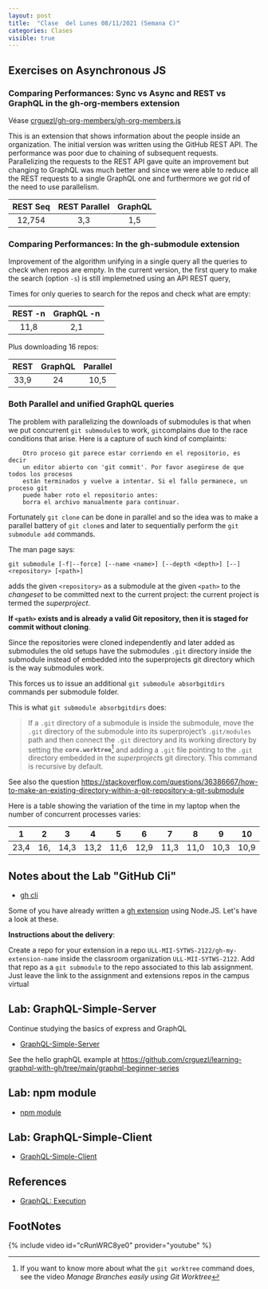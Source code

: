 ```yaml
---
layout: post
title:  "Clase  del Lunes 08/11/2021 (Semana C)"
categories: Clases
visible: true
---
```




## Exercises on Asynchronous JS

### Comparing Performances: Sync vs Async and REST vs GraphQL in the gh-org-members extension

Véase [crguezl/gh-org-members/gh-org-members.js](https://github.com/crguezl/gh-org-members/blob/main/gh-org-members.js)

This is an extension that shows information about the people inside an organization.
The initial version was written using the GitHub REST API. The performance was poor due to chaining of subsequent requests.
Parallelizing the requests to the REST API gave quite an improvement but changing to GraphQL was much better and since we were able to reduce all the 
REST requests  to a single GraphQL one  and furthermore 
we got rid of the need to use parallelism.


| REST Seq    | REST Parallel | GraphQL     |
| :---:       |   :----:      |    :---:    |
| 12,754      | 3,3           | 1,5         |



### Comparing Performances: In the gh-submodule extension

Improvement of the algorithm unifying in a single query all the queries to check when repos are empty. 
In the current version, the first query to make the search (option `-s`) is still implemetned using an API REST query,

Times for only queries to search for the repos and check what are empty:

| REST -n | GraphQL -n |
| :---:   | :---:      |
| 11,8    |  2,1       |

Plus downloading 16 repos:

| REST  | GraphQL | Parallel |
| :---: | :---:   | :---:    |
| 33,9  | 24      |  10,5    |


### Both Parallel and unified GraphQL queries 


The problem with parallelizing the downloads of submodules is that when we put concurrent `git submodule`s to work, `git`complains 
due to the race conditions that arise. Here is a capture of such kind of complaints:

```
    Otro proceso git parece estar corriendo en el repositorio, es decir
    un editor abierto con 'git commit'. Por favor asegúrese de que todos los procesos
    están terminados y vuelve a intentar. Si el fallo permanece, un proceso git
    puede haber roto el repositorio antes:
    borra el archivo manualmente para continuar.
```

Fortunately `git clone` can be done in parallel and so the idea was to make a parallel battery of  `git clone`s
and later to sequentially perform the `git submodule add` commands.

The man page says:

`git submodule [-f|--force] [--name <name>] [--depth <depth>] [--] <repository> [<path>]`

adds the given `<repository>` as a submodule at the given `<path>` to the *changeset* to be 
committed next to the current project: the current project is termed the *superproject*.  

**If `<path>` exists and is already a valid Git repository, then it is staged for commit without cloning**. 

Since the repositories were cloned independently and later added as submodules the old setups have the submodules `.git` directory inside the submodule instead of embedded into the superprojects git directory which is the way submodules work.

This forces us to issue an additional `git submodule absorbgitdirs` commands per submodule folder. 

This is what `git submodule absorbgitdirs` does:

> If a `.git` directory of a submodule is inside the submodule, move the `.git` directory of the submodule into its superproject’s `.git/modules` path and
> then connect the `.git` directory and its working directory by setting the **`core.worktree`**[^1] and adding a `.git` file pointing to the `.git` directory embedded
> in the *superproject*s git directory.
> This command is recursive by default.

See also the question <https://stackoverflow.com/questions/36386667/how-to-make-an-existing-directory-within-a-git-repository-a-git-submodule>

Here is a table  showing  the variation of the time in my laptop when the number of concurrent processes varies:

| 1    | 2       |  3   | 4         |   5   |   6     | 7        |  8    | 9     |  10   |
| :---:| :---:   | :---:|:---:      | :---: | :---:   | :---:    | :---: | :---: | :---: |
|  23,4|  16,    | 14,3 | 13,2      | 11,6  |  12,9   | 11,3     |  11,0  | 10,3 | 10,9  |


## Notes about the Lab "GitHub Cli" 

* [gh cli]({{site.baseurl}}/practicas/06p6-t1-gh-cli.html#extension)

Some of you have already written a [gh extension]({{site.baseurl}}/tema1-introduccion/gh#extension) using Node.JS. Let's have a look at these.

**Instructions about the  delivery**: 

Create a repo for your extension in a repo `ULL-MII-SYTWS-2122/gh-my-extension-name`  inside the classroom organization `ULL-MII-SYTWS-2122`. Add that repo as a `git submodule` to the repo associated to this lab assignment. Just leave the link to the assignment and extensions repos in the campus virtual 

## Lab: GraphQL-Simple-Server

Continue studying the basics of express and GraphQL

* [GraphQL-Simple-Server]({{site.baseurl}}/practicas/graphql-simple-server/#resolvers)

See the hello graphQL example at <https://github.com/crguezl/learning-graphql-with-gh/tree/main/graphql-beginner-series>

## Lab: npm module

* [npm module]({{site.baseurl}}/practicas/npm-module)

## Lab: GraphQL-Simple-Client 

* [GraphQL-Simple-Client]({{site.baseurl}}/practicas/graphql-simple-client/)


## References

* [GraphQL: Execution](https://graphql.org/learn/execution/)

## FootNotes

[^1]: If you want to know more about what the `git worktree` command does, see the video *Manage Branches easily using Git Worktree* 

{% include video id="cRunWRC8ye0" provider="youtube" %}


